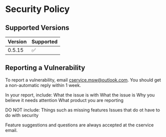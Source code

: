 # Security Policy

## Supported Versions


| Version | Supported          |
| ------- | ------------------ |
| 0.5.15  | :white_check_mark: |

## Reporting a Vulnerability

To report a vulnerability, email cservice.msw@outlook.com. You should get a non-automatic reply within 1 week. 

In your report, include:
What the issue is with
What the issue is
Why you believe it needs attention
What product you are reporting

DO NOT include:
Things such as missing features
Issues that do ot have to do with security

Feature suggestions and questions are always accepted at the cservice email.
